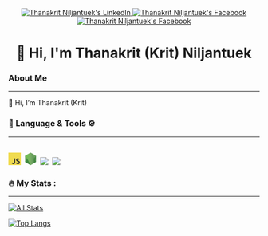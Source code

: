 <div id="header" align="center">
<div id="badges">
  <a href="https://www.linkedin.com/in/thanakrit-krit/">
    <img src="https://img.shields.io/badge/LinkedIn-blue?style=for-the-badge&logo=linkedin&logoColor=white" alt="Thanakrit Niljantuek's LinkedIn"/>
  </a>
  <a href="https://github.com/krit101/">
    <img src="https://img.shields.io/badge/GitHub-black?style=for-the-badge&logo=github&logoColor=white" alt="Thanakrit Niljantuek's Facebook"/>
  </a>
  <a href="https://www.facebook.com/thanakirt.neljantuk/">
    <img src="https://img.shields.io/badge/Facebook-darkblue?style=for-the-badge&logo=facebook&logoColor=white" alt="Thanakrit Niljantuek's Facebook"/>
  </a>
  
# :wave: Hi, I'm Thanakrit (Krit) Niljantuek
</div>
</div>

### About Me
---
👋 Hi, I’m Thanakrit (Krit)

### :memo: Language & Tools ⚙️
---
<code>
<img height="25" src="https://raw.githubusercontent.com/github/explore/80688e429a7d4ef2fca1e82350fe8e3517d3494d/topics/javascript/javascript.png"> <img height="25" src="https://raw.githubusercontent.com/github/explore/80688e429a7d4ef2fca1e82350fe8e3517d3494d/topics/nodejs/nodejs.png"> <img height="25" src="https://i.pinimg.com/originals/ca/1f/74/ca1f746d6f232f87fca4e4d94ef6f3ab.png"> <img height="25" src="https://github.com/jalbertsr/logo-badge-images/blob/master/img/rsz_python.png?raw=true">
</code>

### :fire: My Stats :
---

[![All Stats](https://github-readme-stats.vercel.app/api?username=krit101&show_icons=true&theme=react)](https://github.com/krit101)

[![Top Langs](https://github-readme-stats.vercel.app/api/top-langs/?username=krit101&layout=compact&theme=react)](https://github.com/krit101)
<!---
krit101/krit101 is a ✨ special ✨ repository because its `README.md` (this file) appears on your GitHub profile.
You can click the Preview link to take a look at your changes.
--->
